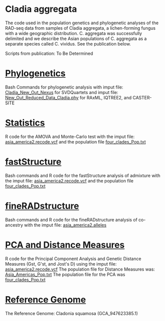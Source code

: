 # Cladia aggregata
The code used in the population genetics and phylogenetic analyses of the RAD-seq data from samples of Cladia aggregata, a lichen-forming fungus with a wide geographic distribution. C. aggregata was successfully delimited and we describe the Asian populations of C. aggregata as a separate species called C. vividus. See the publication below.

Scripts from publication: To Be Determined

# [Phylogenetics](./Phylogenetics) 

Bash Commands for phylogenetic analysis with imput file: [Cladia_New_Out_Nexus](./Cladia_New_Out_Nexus) for SVDQuartets and imput file: [New_Out_Reduced_Data_Cladia.phy](https://drive.google.com/file/d/139MlRDIIaYsnJ4n7lHqggoQq8RFwfyTO/view?usp=drive_link) for RAxML, IQTREE2, and CASTER-SITE

# [Statistics](./Statistics) 

R code for the AMOVA and Monte-Carlo test with the imput file: [asia_america2.recode.vcf](./asia_america2.recode.vcf) and the population file [four_clades_Pop.txt](./four_clades_Pop.txt)

# [fastStructure](./fastStructure) 

Bash commands and R code for the fastStructure analysis of admixture with the imput file: [asia_america2.recode.vcf](./asia_america2.recode.vcf) and the population file [four_clades_Pop.txt](./four_clades_Pop.txt)

# [fineRADstructure](./fineRADstructure)

Bash commands and R code for the fineRADstructure analysis of co-ancestry with the imput file: [asia_america2.alleles](https://drive.google.com/file/d/1cr64Wyvcl9oXQiJnV7eaeRbda88NNqmI/view?usp=drive_link)

# [PCA and Distance Measures](./PCA_and_Distance_Measures) 

R code for the Principal Component Analysis and Genetic Distance Measures (Gst, G'st, and Jost's D) using the imput file: [asia_america2.recode.vcf](./asia_america2.recode.vcf) The population file for Distance Measures was: [Asia_Americas_Pop.txt](./Asia_Americas_Pop.txt) The population file for the PCA was [four_clades_Pop.txt](./four_clades_Pop.txt)


# [Reference Genome](https://drive.google.com/file/d/1yJ0Ev7ZGxHdjvZT1SsUB-_I27PE7K-G9/view?usp=drive_link)

The Reference Genome: Cladonia squamosa (GCA_947623385.1)
